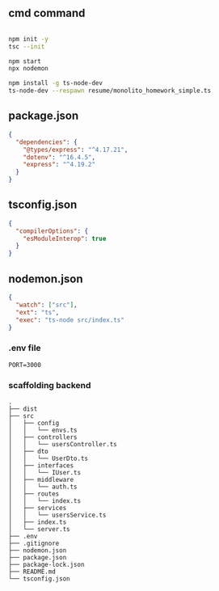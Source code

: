 ## cmd command

```bash

npm init -y
tsc --init

npm start
npx nodemon

npm install -g ts-node-dev
ts-node-dev --respawn resume/monolito_homework_simple.ts
```

## package.json

```json
{
  "dependencies": {
    "@types/express": "^4.17.21",
    "dotenv": "^16.4.5",
    "express": "^4.19.2"
  }
}
```

## tsconfig.json

```json
{
  "compilerOptions": {
    "esModuleInterop": true
  }
}
```

## nodemon.json

```json
{
  "watch": ["src"],
  "ext": "ts",
  "exec": "ts-node src/index.ts"
}
```

### .env file

```.env
PORT=3000
```

### scaffolding backend

```
.
├── dist
├── src
│   ├── config
│   │   └── envs.ts
│   ├── controllers
│   │   └── usersController.ts
│   ├── dto
│   │   └── UserDto.ts
│   ├── interfaces
│   │   └── IUser.ts
│   ├── middleware
│   │   └── auth.ts
│   ├── routes
│   │   └── index.ts
│   ├── services
│   │   └── usersService.ts
│   ├── index.ts
│   └── server.ts
├── .env
├── .gitignore
├── nodemon.json
├── package.json
├── package-lock.json
├── README.md
└── tsconfig.json


```
